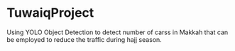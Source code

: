 # TuwaiqProject
Using YOLO Object Detection to detect number of carss in Makkah that can be employed to reduce the traffic during hajj season.
